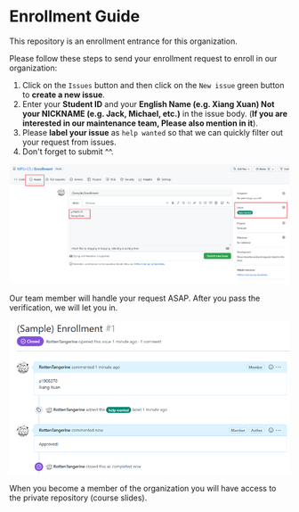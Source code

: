 # Enrollment Guide
This repository is an enrollment entrance for this organization.

Please follow these steps to send your enrollment request to enroll in our organization:

1. Click on the `Issues` button and then click on the `New issue` green button to **create a new issue**.
2. Enter your **Student ID** and your **English Name (e.g. Xiang Xuan) Not your NICKNAME (e.g. Jack, Michael, etc.)** in the issue body. (**If you are interested in our maintenance team, Please also mention in it**).
3. Please **label your issue** as `help wanted` so that we can quickly filter out your request from issues.
4. Don't forget to submit ^^.

![Issue](README.assets/Issue.png)

Our team member will handle your request ASAP. After you pass the verification, we will let you in.

![result](README.assets/result.png)

When you become a member of the organization you will have access to the private repository (course slides).
